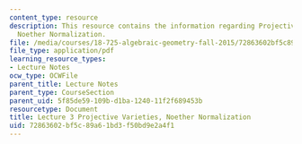 ```yaml
---
content_type: resource
description: This resource contains the information regarding Projective Varieties,
  Noether Normalization.
file: /media/courses/18-725-algebraic-geometry-fall-2015/72863602bf5c89a61bd3f50bd9e2a4f1_MIT18_725F15_lec03.pdf
file_type: application/pdf
learning_resource_types:
- Lecture Notes
ocw_type: OCWFile
parent_title: Lecture Notes
parent_type: CourseSection
parent_uid: 5f85de59-109b-d1ba-1240-11f2f689453b
resourcetype: Document
title: Lecture 3 Projective Varieties, Noether Normalization
uid: 72863602-bf5c-89a6-1bd3-f50bd9e2a4f1
---
```

